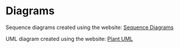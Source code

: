 # Diagrams

Sequence diagrams created using the website: [Sequence Diagrams](https://sequencediagram.org/)

UML diagram created using the website: [Plant UML](https://www.plantuml.com)
